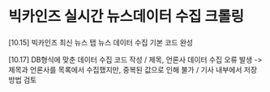 # 빅카인즈 실시간 뉴스데이터 수집 크롤링

###
[10.15] 빅카인즈 최신 뉴스 탭 뉴스 데이터 수집 기본 코드 완성

[10.17] DB형식에 맞춘 데이터 수집 코드 작성 / 제목, 언론사 데이터 수집 오류 발생
 -> 제목과 언론사를 목록에서 수집했지만, 중복된 값으로 인해 불가 / 기사 내부에서 저장 방법 검토